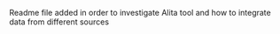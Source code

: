 Readme file added in order to investigate Alita tool and how to integrate data from different sources
